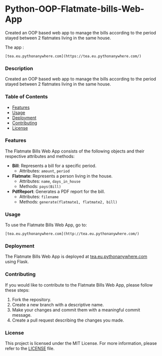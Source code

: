 # Python-OOP-Flatmate-bills-Web-App
Created an OOP based web app to manage the bills according to the period stayed between 2 flatmates living in the same house.

The app : 
```
[tea.eu.pythonanywhere.com](https://tea.eu.pythonanywhere.com/)
```

### Description
Created an OOP based web app to manage the bills according to the period stayed between 2 flatmates living in the same house.

### Table of Contents
- [Features](#features)
- [Usage](#usage)
- [Deployment](#deployment)
- [Contributing](#contributing)
- [License](#license)

### Features
The Flatmate Bills Web App consists of the following objects and their respective attributes and methods:

- **Bill**: Represents a bill for a specific period.
  - Attributes: `amount`, `period`
- **Flatmate**: Represents a person living in the house.
  - Attributes: `name`, `days_in_house`
  - Methods: `pays(Bill)`
- **PdfReport**: Generates a PDF report for the bill.
  - Attributes: `filename`
  - Methods: `generate(flatmate1, flatmate2, bill)`

### Usage
To use the Flatmate Bills Web App, go to:

```
[tea.eu.pythonanywhere.com](http://tea.eu.pythonanywhere.com/)
```

### Deployment
The Flatmate Bills Web App is deployed at [tea.eu.pythonanywhere.com](http://tea.eu.pythonanywhere.com/) using Flask.

### Contributing
If you would like to contribute to the Flatmate Bills Web App, please follow these steps:

1. Fork the repository.
2. Create a new branch with a descriptive name.
3. Make your changes and commit them with a meaningful commit message.
4. Create a pull request describing the changes you made.

### License
This project is licensed under the MIT License. For more information, please refer to the [LICENSE](LICENSE) file.
